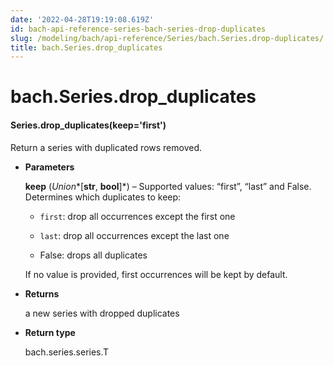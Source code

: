 ```yaml
---
date: '2022-04-28T19:19:08.619Z'
id: bach-api-reference-series-bach-series-drop-duplicates
slug: /modeling/bach/api-reference/Series/bach.Series.drop-duplicates/
title: bach.Series.drop_duplicates
---
```


# bach.Series.drop_duplicates


#### Series.drop_duplicates(keep='first')
Return a series with duplicated rows removed.


* **Parameters**

    **keep** (*Union**[**str**, **bool**]*) – Supported values: “first”, “last” and False. Determines which duplicates to keep:


    * `first`: drop all occurrences except the first one


    * `last`:  drop all occurrences except the last one


    * False: drops all duplicates

    If no value is provided, first occurrences will be kept by default.




* **Returns**

    a new series with dropped duplicates



* **Return type**

    bach.series.series.T


<!-- !! processed by numpydoc !! -->
